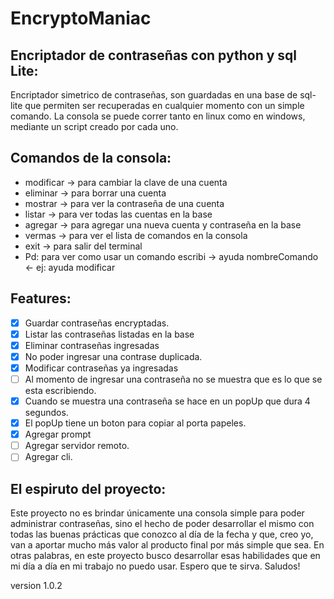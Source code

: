 # EncryptoManiac

## Encriptador de contraseñas con python y sql Lite:

Encriptador simetrico de contraseñas, son guardadas en una base de sql-lite que permiten ser recuperadas en cualquier momento con un simple comando. La consola se puede correr tanto en linux como en windows, mediante un script creado por cada uno.

## Comandos de la consola:

* modificar -> para cambiar la clave de una cuenta
* eliminar  -> para borrar una cuenta
* mostrar   -> para ver la contraseña de una cuenta
* listar    -> para ver todas las cuentas en la base
* agregar   -> para agregar una nueva cuenta y contraseña en la base
* vermas    -> para ver el lista de comandos en la consola
* exit      -> para salir del terminal
* Pd: para ver como usar un comando escribi -> ayuda nombreComando <- ej: ayuda modificar

## Features:

- [x] Guardar contraseñas encryptadas.
- [x] Listar las contraseñas listadas en la base
- [x] Eliminar contraseñas ingresadas
- [x] No poder ingresar una contrase duplicada.
- [x] Modificar contraseñas ya ingresadas
- [ ] Al momento de ingresar una contraseña no se muestra que es lo que se esta escribiendo.
- [x] Cuando se muestra una contraseña se hace en un popUp que dura 4 segundos.
- [x] El popUp tiene un boton para copiar al porta papeles.
- [x] Agregar prompt
- [ ] Agregar servidor remoto.
- [ ] Agregar cli.

## El espiruto del proyecto:
Este proyecto no es brindar únicamente una consola simple para poder administrar contraseñas, sino el hecho de poder desarrollar el mismo con todas las buenas 
prácticas que conozco al día de la fecha y que, creo yo, van a aportar mucho más valor al producto final por más simple que sea. En otras palabras, en este proyecto busco 
desarrollar esas habilidades que en mi día a día en mi trabajo no puedo usar. 
Espero que te sirva.
Saludos!

version 1.0.2
